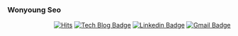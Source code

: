 ### Wonyoung Seo

<div align=right>
	
[![Hits](https://hits.seeyoufarm.com/api/count/incr/badge.svg?url=https%3A%2F%2Fgithub.com%2Fgjbae1212%2Fhit-counter)](https://hits.seeyoufarm.com)   [![Tech Blog Badge](http://img.shields.io/badge/-Tech%20blog-black?style=flat-square&logo=github&link=https://lucaseo.github.io/)](https://lucaseo.github.io/)   [![Linkedin Badge](https://img.shields.io/badge/-LinkedIn-blue?style=flat-square&logo=Linkedin&logoColor=white&link=https://www.linkedin.com/in/lucaseo)](https://www.linkedin.com/in/lucaseo)   [![Gmail Badge](https://img.shields.io/badge/Gmail-d14836?style=flat-square&logo=Gmail&logoColor=white&link=mailto:lucaseo0147@gmail.com)](mailto:lucaseo0147@gmail.com)
	
</div> 
 

 

<!--
**lucaseo/lucaseo** is a ✨ _special_ ✨ repository because its `README.md` (this file) appears on your GitHub profile.

Here are some ideas to get you started:

- 🔭 I’m currently working on ...
- 🌱 I’m currently learning ...
- 👯 I’m looking to collaborate on ...
- 🤔 I’m looking for help with ...
- 💬 Ask me about ...
- 📫 How to reach me: ...
- 😄 Pronouns: ...
- ⚡ Fun fact: ...
-->
